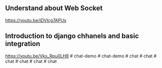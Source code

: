 ## Understand about Web Socket
https://youtu.be/iDVlcg7APUs
## Introduction to django chhanels and basic integration
https://youtu.be/Vks_Rpu0LH8
#   c h a t - d e m o  
 #   c h a t - d e m o  
 #   c h a t  
 #   c h a t  
 #   c h a t  
 #   c h a t  
 #   c h a t  
 #   c h a t  
 